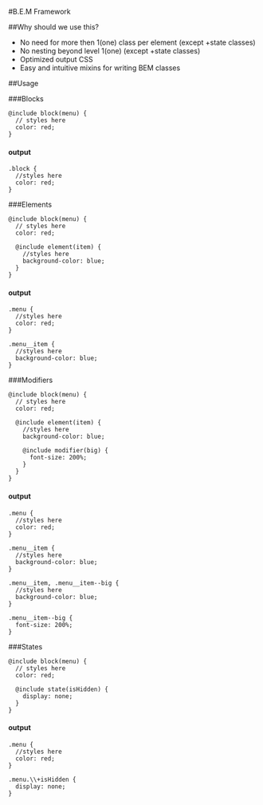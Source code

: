 #B.E.M Framework

##Why should we use this?
- No need for more then 1(one) class per element (except +state classes)
- No nesting beyond level 1(one) (except +state classes)
- Optimized output CSS
- Easy and intuitive mixins for writing BEM classes

##Usage

###Blocks

```
@include block(menu) {
  // styles here
  color: red;
}

```
#### output

```
.block {
  //styles here
  color: red;
}

```
###Elements

```
@include block(menu) {
  // styles here
  color: red;

  @include element(item) {
    //styles here
    background-color: blue;
  }
}

```
#### output

```
.menu {
  //styles here
  color: red;
}

.menu__item {
  //styles here
  background-color: blue;
}

```

###Modifiers

```
@include block(menu) {
  // styles here
  color: red;

  @include element(item) {
    //styles here
    background-color: blue;

    @include modifier(big) {
      font-size: 200%;
    }
  }
}

```
#### output

```
.menu {
  //styles here
  color: red;
}

.menu__item {
  //styles here
  background-color: blue;
}

.menu__item, .menu__item--big {
  //styles here
  background-color: blue;
}

.menu__item--big {
  font-size: 200%;
}

```

###States

```
@include block(menu) {
  // styles here
  color: red;

  @include state(isHidden) {
    display: none;
  }
}

```
#### output

```
.menu {
  //styles here
  color: red;
}

.menu.\\+isHidden {
  display: none;
}

```
